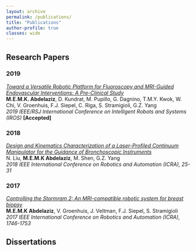 ```yaml
---
layout: archive
permalink: /publications/
title: "Publications"
author-profile: true
classes: wide
---
```


## Research Papers
### 2019
[*Toward a Versatile Robotic Platform for Fluoroscopy and MRI-Guided
Endovascular Interventions: A Pre-Clinical Study*](/images/IROS19-website-accepted.pdf) <br />
**M.E.M.K. Abdelaziz**, D. Kundrat, M. Pupillo, G. Dagnino, T.M.Y. Kwok, W. Chi, V. Groenhuis, F.J. Siepel, C. Riga, S. Stramigioli, G.Z. Yang <br />
*2019 IEEE/RSJ International Conference on Intelligent Robots and Systems (IROS)* **[Accepted]**

### 2018
[*Design and Kinematics Characterization of a Laser-Profiled Continuum Manipulator for the Guidance of Bronchoscopic Instruments*](https://ieeexplore.ieee.org/abstract/document/8460849) <br />
N. Liu, **M.E.M.K Abdelaziz**, M. Shen, G.Z. Yang <br />
*2018 IEEE International Conference on Robotics and Automation (ICRA), 25-31*

### 2017
[*Controlling the Stormram 2: An MRI-compatible robotic system for breast biopsy*](https://ieeexplore.ieee.org/document/7989206) <br />
**M.E.M.K Abdelaziz**, V. Groenhuis, J. Veltman, F.J. Siepel, S. Stramigioli <br />
*2017 IEEE International Conference on Robotics and Automation (ICRA), 1746-1753*



## Dissertations
